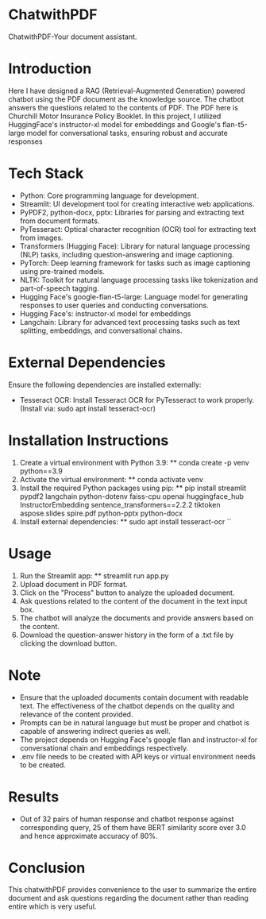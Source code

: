 # ChatwithPDF
ChatwithPDF-Your document assistant.

# Introduction 
Here I have designed a RAG (Retrieval-Augmented Generation) powered
chatbot using the PDF document as the knowledge source. The chatbot answers
the questions related to the contents of PDF. The PDF here is Churchill Motor
Insurance Policy Booklet. In this project, I utilized HuggingFace's instructor-xl
model for embeddings and Google's flan-t5-large model for conversational tasks,
ensuring robust and accurate responses

# Tech Stack 
* Python: Core programming language for development.
* Streamlit: UI development tool for creating interactive web applications.
* PyPDF2, python-docx, pptx: Libraries for parsing and extracting text from document formats.
* PyTesseract: Optical character recognition (OCR) tool for extracting text from images.
* Transformers (Hugging Face): Library for natural language processing (NLP) tasks, including question-answering and image captioning.
* PyTorch: Deep learning framework for tasks such as image captioning using pre-trained models.
* NLTK: Toolkit for natural language processing tasks like tokenization and part-of-speech tagging.
* Hugging Face's google-flan-t5-large: Language model for generating responses to user queries and conducting conversations.
* Hugging Face's: instructor-xl model for embeddings
* Langchain: Library for advanced text processing tasks such as text splitting, embeddings, and conversational chains.


# External Dependencies 
Ensure the following dependencies are installed externally:
* Tesseract OCR: Install Tesseract OCR for PyTesseract to work properly. (Install via: sudo apt install tesseract-ocr)

# Installation Instructions
1. Create a virtual environment with Python 3.9:
  ** conda create -p venv python==3.9
2. Activate the virtual environment:
  ** conda activate venv
3. Install the required Python packages using pip:
  ** pip install streamlit pypdf2 langchain python-dotenv faiss-cpu openai huggingface_hub InstructorEmbedding sentence_transformers==2.2.2 tiktoken aspose.slides spire.pdf python-pptx python-docx
4. Install external dependencies:
  ** sudo apt install tesseract-ocr ``

# Usage
1. Run the Streamlit app:
 ** streamlit run app.py
2. Upload document in PDF format.
3. Click on the "Process" button to analyze the uploaded document.
4. Ask questions related to the content of the document in the text input box.
5. The chatbot will analyze the documents and provide answers based on the content.
6. Download the question-answer history in the form of a .txt file by clicking the download button.

# Note 
* Ensure that the uploaded documents contain document with readable text. The effectiveness of the chatbot depends on the quality and relevance of the content provided.
* Prompts can be in natural language but must be proper and chatbot is capable of answering indirect queries as well.
* The project depends on Hugging Face's google flan and instructor-xl for conversational chain and embeddings respectively.
* .env file needs to be created with  API keys or virtual environment needs to  be created.

# Results
* Out of 32 pairs of human response and chatbot response against corresponding query, 25 of them have BERT similarity score over 3.0 and hence approximate accuracy of 80%.


# Conclusion 
This chatwithPDF provides convenience to the user to summarize the entire document and ask questions regarding the document rather than reading entire which is very useful. 
